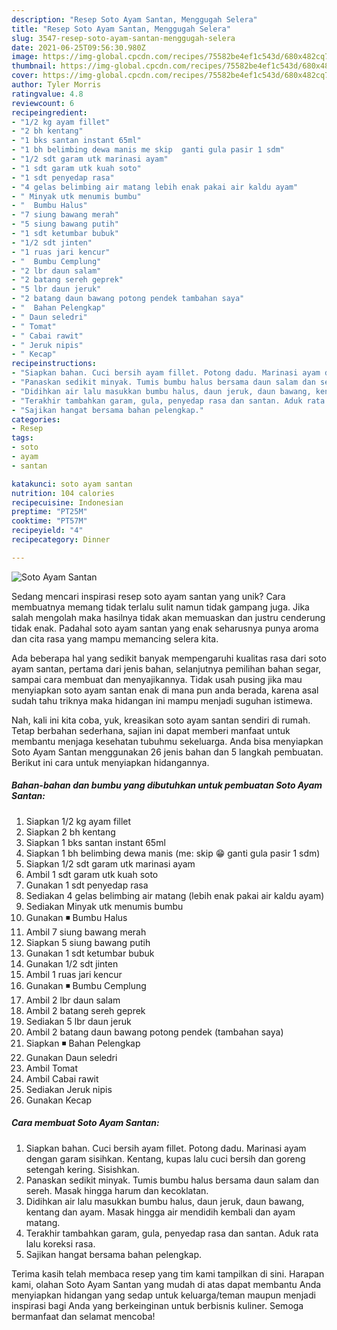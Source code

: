 ```yaml
---
description: "Resep Soto Ayam Santan, Menggugah Selera"
title: "Resep Soto Ayam Santan, Menggugah Selera"
slug: 3547-resep-soto-ayam-santan-menggugah-selera
date: 2021-06-25T09:56:30.980Z
image: https://img-global.cpcdn.com/recipes/75582be4ef1c543d/680x482cq70/soto-ayam-santan-foto-resep-utama.jpg
thumbnail: https://img-global.cpcdn.com/recipes/75582be4ef1c543d/680x482cq70/soto-ayam-santan-foto-resep-utama.jpg
cover: https://img-global.cpcdn.com/recipes/75582be4ef1c543d/680x482cq70/soto-ayam-santan-foto-resep-utama.jpg
author: Tyler Morris
ratingvalue: 4.8
reviewcount: 6
recipeingredient:
- "1/2 kg ayam fillet"
- "2 bh kentang"
- "1 bks santan instant 65ml"
- "1 bh belimbing dewa manis me skip  ganti gula pasir 1 sdm"
- "1/2 sdt garam utk marinasi ayam"
- "1 sdt garam utk kuah soto"
- "1 sdt penyedap rasa"
- "4 gelas belimbing air matang lebih enak pakai air kaldu ayam"
- " Minyak utk menumis bumbu"
- "  Bumbu Halus"
- "7 siung bawang merah"
- "5 siung bawang putih"
- "1 sdt ketumbar bubuk"
- "1/2 sdt jinten"
- "1 ruas jari kencur"
- "  Bumbu Cemplung"
- "2 lbr daun salam"
- "2 batang sereh geprek"
- "5 lbr daun jeruk"
- "2 batang daun bawang potong pendek tambahan saya"
- "  Bahan Pelengkap"
- " Daun seledri"
- " Tomat"
- " Cabai rawit"
- " Jeruk nipis"
- " Kecap"
recipeinstructions:
- "Siapkan bahan. Cuci bersih ayam fillet. Potong dadu. Marinasi ayam dengan garam sisihkan. Kentang, kupas lalu cuci bersih dan goreng setengah kering. Sisishkan."
- "Panaskan sedikit minyak. Tumis bumbu halus bersama daun salam dan sereh. Masak hingga harum dan kecoklatan."
- "Didihkan air lalu masukkan bumbu halus, daun jeruk, daun bawang, kentang dan ayam. Masak hingga air mendidih kembali dan ayam matang."
- "Terakhir tambahkan garam, gula, penyedap rasa dan santan. Aduk rata lalu koreksi rasa."
- "Sajikan hangat bersama bahan pelengkap."
categories:
- Resep
tags:
- soto
- ayam
- santan

katakunci: soto ayam santan 
nutrition: 104 calories
recipecuisine: Indonesian
preptime: "PT25M"
cooktime: "PT57M"
recipeyield: "4"
recipecategory: Dinner

---
```



![Soto Ayam Santan](https://img-global.cpcdn.com/recipes/75582be4ef1c543d/680x482cq70/soto-ayam-santan-foto-resep-utama.jpg)

Sedang mencari inspirasi resep soto ayam santan yang unik? Cara membuatnya memang tidak terlalu sulit namun tidak gampang juga. Jika salah mengolah maka hasilnya tidak akan memuaskan dan justru cenderung tidak enak. Padahal soto ayam santan yang enak seharusnya punya aroma dan cita rasa yang mampu memancing selera kita.

Ada beberapa hal yang sedikit banyak mempengaruhi kualitas rasa dari soto ayam santan, pertama dari jenis bahan, selanjutnya pemilihan bahan segar, sampai cara membuat dan menyajikannya. Tidak usah pusing jika mau menyiapkan soto ayam santan enak di mana pun anda berada, karena asal sudah tahu triknya maka hidangan ini mampu menjadi suguhan istimewa.




Nah, kali ini kita coba, yuk, kreasikan soto ayam santan sendiri di rumah. Tetap berbahan sederhana, sajian ini dapat memberi manfaat untuk membantu menjaga kesehatan tubuhmu sekeluarga. Anda bisa menyiapkan Soto Ayam Santan menggunakan 26 jenis bahan dan 5 langkah pembuatan. Berikut ini cara untuk menyiapkan hidangannya.

<!--inarticleads1-->

##### Bahan-bahan dan bumbu yang dibutuhkan untuk pembuatan Soto Ayam Santan:

1. Siapkan 1/2 kg ayam fillet
1. Siapkan 2 bh kentang
1. Siapkan 1 bks santan instant 65ml
1. Siapkan 1 bh belimbing dewa manis (me: skip 😁 ganti gula pasir 1 sdm)
1. Siapkan 1/2 sdt garam utk marinasi ayam
1. Ambil 1 sdt garam utk kuah soto
1. Gunakan 1 sdt penyedap rasa
1. Sediakan 4 gelas belimbing air matang (lebih enak pakai air kaldu ayam)
1. Sediakan  Minyak utk menumis bumbu
1. Gunakan  ◾ Bumbu Halus
1. Ambil 7 siung bawang merah
1. Siapkan 5 siung bawang putih
1. Gunakan 1 sdt ketumbar bubuk
1. Gunakan 1/2 sdt jinten
1. Ambil 1 ruas jari kencur
1. Gunakan  ◾ Bumbu Cemplung
1. Ambil 2 lbr daun salam
1. Ambil 2 batang sereh geprek
1. Sediakan 5 lbr daun jeruk
1. Ambil 2 batang daun bawang potong pendek (tambahan saya)
1. Siapkan  ◾ Bahan Pelengkap
1. Gunakan  Daun seledri
1. Ambil  Tomat
1. Ambil  Cabai rawit
1. Sediakan  Jeruk nipis
1. Gunakan  Kecap




<!--inarticleads2-->

##### Cara membuat Soto Ayam Santan:

1. Siapkan bahan. Cuci bersih ayam fillet. Potong dadu. Marinasi ayam dengan garam sisihkan. Kentang, kupas lalu cuci bersih dan goreng setengah kering. Sisishkan.
1. Panaskan sedikit minyak. Tumis bumbu halus bersama daun salam dan sereh. Masak hingga harum dan kecoklatan.
1. Didihkan air lalu masukkan bumbu halus, daun jeruk, daun bawang, kentang dan ayam. Masak hingga air mendidih kembali dan ayam matang.
1. Terakhir tambahkan garam, gula, penyedap rasa dan santan. Aduk rata lalu koreksi rasa.
1. Sajikan hangat bersama bahan pelengkap.




Terima kasih telah membaca resep yang tim kami tampilkan di sini. Harapan kami, olahan Soto Ayam Santan yang mudah di atas dapat membantu Anda menyiapkan hidangan yang sedap untuk keluarga/teman maupun menjadi inspirasi bagi Anda yang berkeinginan untuk berbisnis kuliner. Semoga bermanfaat dan selamat mencoba!

